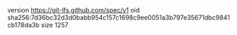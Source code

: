 version https://git-lfs.github.com/spec/v1
oid sha256:7d36bc32d3d0babb954c157c1698c9ee0051a3b797e35671dbc9841cb178da3b
size 1257
